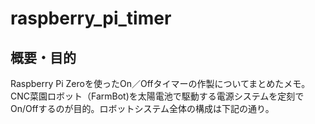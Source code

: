 # raspberry_pi_timer
## 概要・目的
Raspberry Pi Zeroを使ったOn／Offタイマーの作製についてまとめたメモ。CNC菜園ロボット（FarmBot)を太陽電池で駆動する電源システムを定刻でOn/Offするのが目的。ロボットシステム全体の構成は下記の通り。
